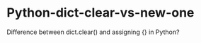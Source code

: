 Python-dict-clear-vs-new-one
============================

Difference between dict.clear() and assigning {} in Python?
